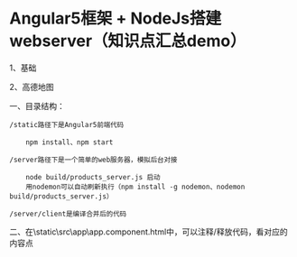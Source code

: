 # Angular5框架 + NodeJs搭建webserver（知识点汇总demo）

1、基础

2、高德地图

一、目录结构：

	/static路径下是Angular5前端代码
  
  		npm install、npm start

	/server路径下是一个简单的web服务器，模拟后台对接

		node build/products_server.js 启动
		用nodemon可以自动刷新执行（npm install -g nodemon、nodemon build/products_server.js）
           
	/server/client是编译合并后的代码
								 
二、在\static\src\app\app.component.html中，可以注释/释放代码，看对应的内容点
